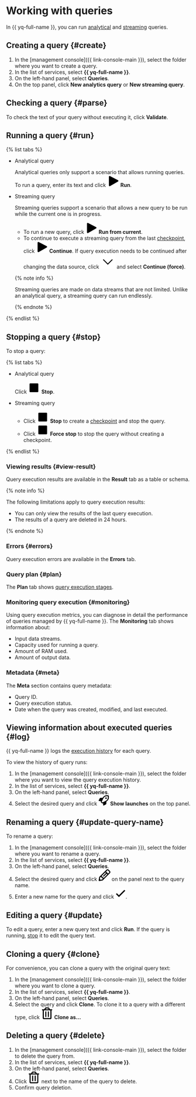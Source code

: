 # Working with queries

In {{ yq-full-name }}, you can run [analytical](../concepts/batch-processing.md) and [streaming](../concepts/stream-processing.md) queries.

## Creating a query {#create}

1. In the [management console]({{ link-console-main }}), select the folder where you want to create a query.
1. In the list of services, select **{{ yq-full-name }}**.
1. On the left-hand panel, select **Queries**.
1. On the top panel, click **New analytics query** or **New streaming query**.

## Checking a query {#parse}

To check the text of your query without executing it, click **Validate**.

## Running a query {#run}

{% list tabs %}

- Analytical query

   Analytical queries only support a scenario that allows running queries. To run a query, enter its text and click ![run](../../_assets/query/run.svg) **Run**.

- Streaming query

   Streaming queries support a scenario that allows a new query to be run while the current one is in progress.

   * To run a new query, click ![run](../../_assets/query/run.svg) **Run from current**.
   * To continue to execute a streaming query from the last [checkpoint](../concepts/glossary.md#checkpoint), click ![run](../../_assets/query/run.svg) **Continue**. If query execution needs to be continued after changing the data source, click ![option](../../_assets/query/option.svg) and select **Continue (force)**.

   {% note info %}

   Streaming queries are made on data streams that are not limited. Unlike an analytical query, a streaming query can run endlessly.

   {% endnote %}

{% endlist %}

## Stopping a query {#stop}

To stop a query:

{% list tabs %}

- Analytical query

   Click ![stop](../../_assets/query/stop.svg) **Stop**.

- Streaming query

   * Click ![stop](../../_assets/query/stop.svg) **Stop** to create a [checkpoint](../concepts/glossary.md#checkpoint) and stop the query.
   * Click ![stop](../../_assets/query/stop.svg) **Force stop** to stop the query without creating a checkpoint.

{% endlist %}

### Viewing results {#view-result}

Query execution results are available in the **Result** tab as a table or schema.

{% note info %}

The following limitations apply to query execution results:
* You can only view the results of the last query execution.
* The results of a query are deleted in 24 hours.

{% endnote %}

### Errors {#errors}

Query execution errors are available in the **Errors** tab.

### Query plan {#plan}

The **Plan** tab shows [query execution stages](../concepts/request-processing.md).

### Monitoring query execution {#monitoring}

Using query execution metrics, you can diagnose in detail the performance of queries managed by {{ yq-full-name }}. The **Monitoring** tab shows information about:

* Input data streams.
* Capacity used for running a query.
* Amount of RAM used.
* Amount of output data.

### Metadata {#meta}

The **Meta** section contains query metadata:
* Query ID.
* Query execution status.
* Date when the query was created, modified, and last executed.

## Viewing information about executed queries {#log}

{{ yq-full-name }} logs the [execution history](../concepts/glossary.md#job) for each query.

To view the history of query runs:

1. In the [management console]({{ link-console-main }}), select the folder where you want to view the query execution history.
1. In the list of services, select **{{ yq-full-name }}**.
1. On the left-hand panel, select **Queries**.
1. Select the desired query and click ![pencil](../../_assets/query/launch.svg) **Show launches** on the top panel.

## Renaming a query {#update-query-name}

To rename a query:

1. In the [management console]({{ link-console-main }}), select the folder where you want to rename a query.
1. In the list of services, select **{{ yq-full-name }}**.
1. On the left-hand panel, select **Queries**.
1. Select the desired query and click ![pencil](../../_assets/query/pensil.svg) on the panel next to the query name.
1. Enter a new name for the query and click ![check](../../_assets/query/check.svg).

## Editing a query {#update}

To edit a query, enter a new query text and click **Run**. If the query is running, [stop](#stop) it to edit the query text.

## Cloning a query {#clone}

For convenience, you can clone a query with the original query text:

1. In the [management console]({{ link-console-main }}), select the folder where you want to clone a query.
1. In the list of services, select **{{ yq-full-name }}**.
1. On the left-hand panel, select **Queries**.
1. Select the query and click **Clone**. To clone it to a query with a different type, click ![option](../../_assets/query/delete.svg) **Clone as…**

## Deleting a query {#delete}

1. In the [management console]({{ link-console-main }}), select the folder to delete the query from.
1. In the list of services, select **{{ yq-full-name }}**.
1. On the left-hand panel, select **Queries**.
1. Click ![delete](../../_assets/query/delete.svg) next to the name of the query to delete.
1. Confirm query deletion.
